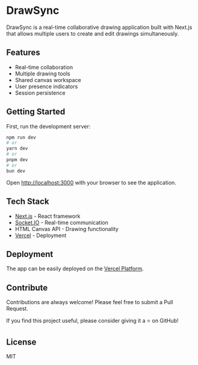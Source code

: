# DrawSync

DrawSync is a real-time collaborative drawing application built with Next.js that allows multiple users to create and edit drawings simultaneously.

## Features

- Real-time collaboration
- Multiple drawing tools
- Shared canvas workspace
- User presence indicators
- Session persistence

## Getting Started

First, run the development server:

```bash
npm run dev
# or
yarn dev
# or
pnpm dev
# or
bun dev
```

Open [http://localhost:3000](http://localhost:3000) with your browser to see the application.

## Tech Stack

- [Next.js](https://nextjs.org) - React framework
- [Socket.IO](https://socket.io) - Real-time communication
- HTML Canvas API - Drawing functionality
- [Vercel](https://vercel.com) - Deployment

## Deployment

The app can be easily deployed on the [Vercel Platform](https://vercel.com/new).

## Contribute

Contributions are always welcome! Please feel free to submit a Pull Request.

If you find this project useful, please consider giving it a ⭐️ on GitHub!

## License

MIT
